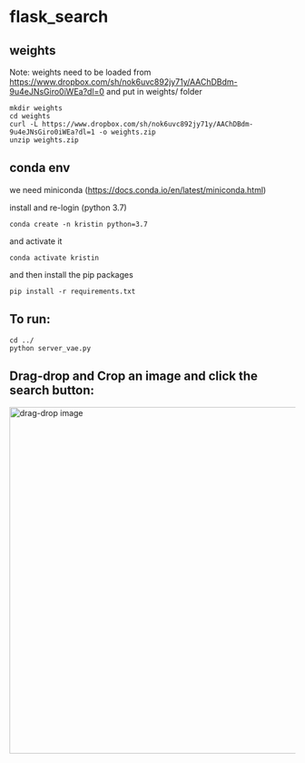 # flask_search

## weights

Note: weights need to be loaded from https://www.dropbox.com/sh/nok6uvc892jy71y/AAChDBdm-9u4eJNsGiro0iWEa?dl=0 and put in weights/ folder

```
mkdir weights
cd weights
curl -L https://www.dropbox.com/sh/nok6uvc892jy71y/AAChDBdm-9u4eJNsGiro0iWEa?dl=1 -o weights.zip
unzip weights.zip
```
## conda env
we need miniconda (https://docs.conda.io/en/latest/miniconda.html)

install and re-login (python 3.7)
```
conda create -n kristin python=3.7
```

and activate it

```
conda activate kristin
```

and then install the pip packages

```
pip install -r requirements.txt
```

## To run:

```
cd ../
python server_vae.py
```
## Drag-drop and Crop an image and click the search button:
<img width="609" alt="drag-drop image" src="https://user-images.githubusercontent.com/22691548/174459159-dea3bca4-13cb-4ed0-afb4-0f5f87cd66d1.png">


